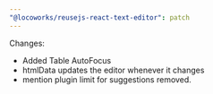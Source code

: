 ```yaml
---
"@locoworks/reusejs-react-text-editor": patch
---
```


Changes:

- Added Table AutoFocus
- htmlData updates the editor whenever it changes
- mention plugin limit for suggestions removed.
